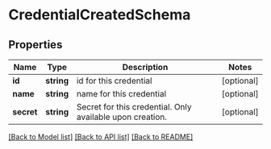 # CredentialCreatedSchema

## Properties
Name | Type | Description | Notes
------------ | ------------- | ------------- | -------------
**id** | **string** | id for this credential | [optional] 
**name** | **string** | name for this credential | [optional] 
**secret** | **string** | Secret for this credential. Only available upon creation. | [optional] 

[[Back to Model list]](../README.md#documentation-for-models) [[Back to API list]](../README.md#documentation-for-api-endpoints) [[Back to README]](../README.md)


